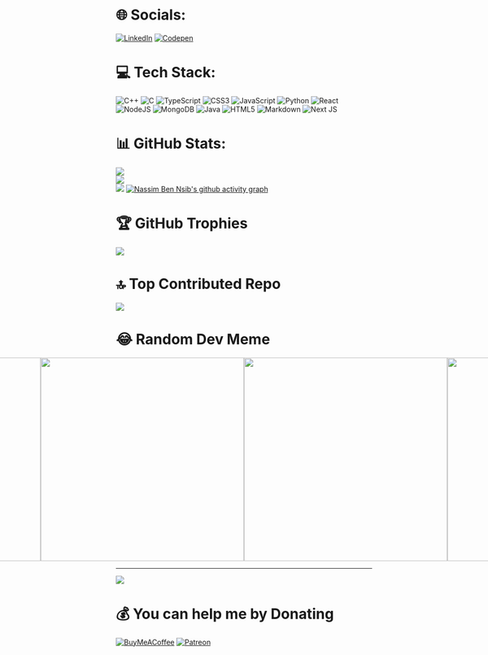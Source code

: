 
# 🌐 Socials:
[![LinkedIn](https://img.shields.io/badge/LinkedIn-%230077B5.svg?logo=linkedin&logoColor=white)](https://linkedin.com/in/nassimbennsib)
[![Codepen](https://img.shields.io/badge/Codepen-000000?style=for-the-badge&logo=codepen&logoColor=white)](https://codepen.io/nassimbennsib) 

# 💻 Tech Stack:
![C++](https://img.shields.io/badge/c++-%2300599C.svg?style=for-the-badge&logo=c%2B%2B&logoColor=white) ![C](https://img.shields.io/badge/c-%2300599C.svg?style=for-the-badge&logo=c&logoColor=white) ![TypeScript](https://img.shields.io/badge/typescript-%23007ACC.svg?style=for-the-badge&logo=typescript&logoColor=white) ![CSS3](https://img.shields.io/badge/css3-%231572B6.svg?style=for-the-badge&logo=css3&logoColor=white) ![JavaScript](https://img.shields.io/badge/javascript-%23323330.svg?style=for-the-badge&logo=javascript&logoColor=%23F7DF1E) ![Python](https://img.shields.io/badge/python-3670A0?style=for-the-badge&logo=python&logoColor=ffdd54) ![React](https://img.shields.io/badge/react-%2320232a.svg?style=for-the-badge&logo=react&logoColor=%2361DAFB) ![NodeJS](https://img.shields.io/badge/node.js-6DA55F?style=for-the-badge&logo=node.js&logoColor=white) ![MongoDB](https://img.shields.io/badge/MongoDB-%234ea94b.svg?style=for-the-badge&logo=mongodb&logoColor=white) ![Java](https://img.shields.io/badge/java-%23ED8B00.svg?style=for-the-badge&logo=java&logoColor=white) ![HTML5](https://img.shields.io/badge/html5-%23E34F26.svg?style=for-the-badge&logo=html5&logoColor=white) ![Markdown](https://img.shields.io/badge/markdown-%23000000.svg?style=for-the-badge&logo=markdown&logoColor=white) ![Next JS](https://img.shields.io/badge/Next-black?style=for-the-badge&logo=next.js&logoColor=white)
# 📊 GitHub Stats:
![](https://github-readme-stats.vercel.app/api?username=NassimBenNsib&theme=synthwave&hide_border=false&include_all_commits=true&count_private=true)<br/>
![](https://github-readme-streak-stats.herokuapp.com/?user=NassimBenNsib&theme=synthwave&hide_border=false)<br/>
![](https://github-readme-stats.vercel.app/api/top-langs/?username=NassimBenNsib&theme=synthwave&hide_border=false&include_all_commits=true&count_private=true&layout=compact)
[![Nassim Ben Nsib's github activity graph](https://github-readme-activity-graph.vercel.app/graph?username=NassimBenNsib&theme=rogue)](https://github.com/ashutosh00710/github-readme-activity-graph)

# 🏆 GitHub Trophies
![](https://github-profile-trophy.vercel.app/?username=NassimBenNsib&theme=radical&no-frame=false&no-bg=false&margin-w=4)

# 🔝 Top Contributed Repo
![](https://github-contributor-stats.vercel.app/api?username=NassimBenNsib&limit=5&theme=dark&combine_all_yearly_contributions=true)

# 😂 Random Dev Meme
<div style="display:flex;justify-content:center">
<img src='https://randommeme-five.vercel.app/' style="height: 400px;"/>
<img src='https://randommeme-five.vercel.app/' style="height: 400px;"/>
<img src='https://randommeme-five.vercel.app/' style="height: 400px;"/>
<img src='https://randommeme-five.vercel.app/' style="height: 400px;"/>
<img src='https://randommeme-five.vercel.app/' style="height: 400px;"/>
<img src='https://randommeme-five.vercel.app/' style="height: 400px;"/>
</div>

---
[![](https://visitcount.itsvg.in/api?id=NassimBenNsib&icon=0&color=2)](https://visitcount.itsvg.in)

# 💰 You can help me by Donating
  [![BuyMeACoffee](https://img.shields.io/badge/Buy%20Me%20a%20Coffee-ffdd00?style=for-the-badge&logo=buy-me-a-coffee&logoColor=black)](https://buymeacoffee.com/nassimbennnsib) [![Patreon](https://img.shields.io/badge/Patreon-F96854?style=for-the-badge&logo=patreon&logoColor=white)](https://patreon.com/NassimBenNsib) 

  
<!-- Proudly created with GPRM ( https://gprm.itsvg.in ) -->
